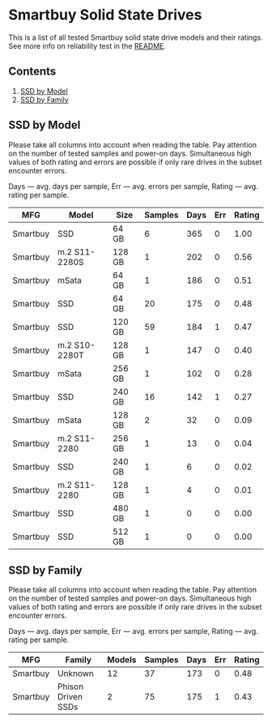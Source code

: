 Smartbuy Solid State Drives
===========================

This is a list of all tested Smartbuy solid state drive models and their ratings. See
more info on reliability test in the [README](https://github.com/linuxhw/SMART).

Contents
--------

1. [ SSD by Model  ](#ssd-by-model)
2. [ SSD by Family ](#ssd-by-family)

SSD by Model
------------

Please take all columns into account when reading the table. Pay attention on the
number of tested samples and power-on days. Simultaneous high values of both rating
and errors are possible if only rare drives in the subset encounter errors.

Days   — avg. days per sample,
Err    — avg. errors per sample,
Rating — avg. rating per sample.

| MFG       | Model              | Size   | Samples | Days  | Err   | Rating |
|-----------|--------------------|--------|---------|-------|-------|--------|
| Smartbuy  | SSD                | 64 GB  | 6       | 365   | 0     | 1.00   |
| Smartbuy  | m.2 S11-2280S      | 128 GB | 1       | 202   | 0     | 0.56   |
| Smartbuy  | mSata              | 64 GB  | 1       | 186   | 0     | 0.51   |
| Smartbuy  | SSD                | 64 GB  | 20      | 175   | 0     | 0.48   |
| Smartbuy  | SSD                | 120 GB | 59      | 184   | 1     | 0.47   |
| Smartbuy  | m.2 S10-2280T      | 128 GB | 1       | 147   | 0     | 0.40   |
| Smartbuy  | mSata              | 256 GB | 1       | 102   | 0     | 0.28   |
| Smartbuy  | SSD                | 240 GB | 16      | 142   | 1     | 0.27   |
| Smartbuy  | mSata              | 128 GB | 2       | 32    | 0     | 0.09   |
| Smartbuy  | m.2 S11-2280       | 256 GB | 1       | 13    | 0     | 0.04   |
| Smartbuy  | SSD                | 240 GB | 1       | 6     | 0     | 0.02   |
| Smartbuy  | m.2 S11-2280       | 128 GB | 1       | 4     | 0     | 0.01   |
| Smartbuy  | SSD                | 480 GB | 1       | 0     | 0     | 0.00   |
| Smartbuy  | SSD                | 512 GB | 1       | 0     | 0     | 0.00   |

SSD by Family
-------------

Please take all columns into account when reading the table. Pay attention on the
number of tested samples and power-on days. Simultaneous high values of both rating
and errors are possible if only rare drives in the subset encounter errors.

Days   — avg. days per sample,
Err    — avg. errors per sample,
Rating — avg. rating per sample.

| MFG       | Family                 | Models | Samples | Days  | Err   | Rating |
|-----------|------------------------|--------|---------|-------|-------|--------|
| Smartbuy  | Unknown                | 12     | 37      | 173   | 0     | 0.48   |
| Smartbuy  | Phison Driven SSDs     | 2      | 75      | 175   | 1     | 0.43   |
